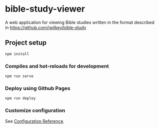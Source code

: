 # bible-study-viewer
A web application for viewing Bible studies written in the format described in https://github.com/jwilkey/bible-study

## Project setup
```
npm install
```

### Compiles and hot-reloads for development
```
npm run serve
```

### Deploy using Github Pages
```
npm run deploy
```

### Customize configuration
See [Configuration Reference](https://cli.vuejs.org/config/).
